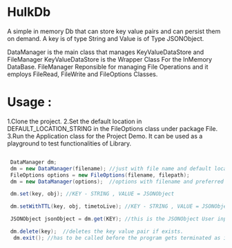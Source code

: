 # HulkDb
A simple in memory Db that can store key value pairs and can persist them on demand.
A key is of type String and Value is of Type JSONObject.

DataManager  is the main class that manages KeyValueDataStore and FileManager
KeyValueDataStore is the Wrapper Class For the InMemory DataBase.
FileManager Reponsible for managing File Operations and it employs FileRead, FileWrite and FileOptions Classes.

# Usage :
1.Clone the project.
2.Set the default location in DEFAULT_LOCATION_STRING in the FileOptions class under package File.
3.Run the Application class for the Project Demo. It can be used as a playground to test functionalities of Library.

```java

 DataManager dm;
 dm = new DataManager(filename); //just with file name and default location or
 FileOptions options = new FileOptions(filename, filepath);
 dm = new DataManager(options);  //options with filename and preferred location. Can add new details later if needed.

 dm.set(key, obj); //KEY - STRING , VALUE = JSONObject

 dm.setWithTTL(key, obj, timetoLive); //KEY - STRING , VALUE = JSONObject , TimeToLive in Seconds.

 JSONObject jsonObject = dm.get(KEY); //this is the JSONObject User input.

 dm.delete(key);  //deletes the key value pair if exists.
  dm.exit(); //has to be called before the program gets terminated as it persists to the file.

```
